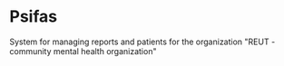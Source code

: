 Psifas
======

System for managing reports and patients for the organization "REUT - community mental health organization"
